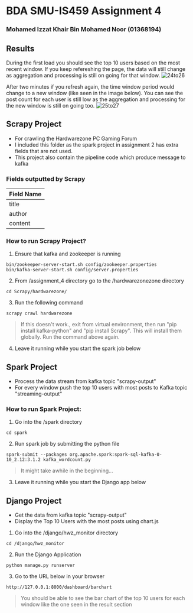 # BDA SMU-IS459 Assignment 4

### Mohamed Izzat Khair Bin Mohamed Noor (01368194)

## Results
During the first load you should see the top 10 users based on the most recent window. If you keep refereshing the page, the data will still change as aggregation and processing is still on going for that window.
![24to26](https://user-images.githubusercontent.com/60332263/142249932-4f8a7c7e-bc01-48fe-bed9-587fe53ba439.png)

After two minutes if you refresh again, the time window period would change to a new window (like seen in the image below). You can see the post count for each user is still low as the aggregation and processing for the new window is still on going too.
![25to27](https://user-images.githubusercontent.com/60332263/142250367-01e6fb79-c7e7-4f0e-b406-21c7c51c5ad9.png)


## Scrapy Project

- For crawling the Hardwarezone PC Gaming Forum
- I included this folder as the spark project in assignment 2 has extra fields that are not used.
- This project also contain the pipeline code which produce message to kafka

### Fields outputted by Scrapy

| Field Name |
| ---------- |
| title      |
| author     |
| content    |

### How to run Scrapy Project?

1. Ensure that kafka and zookeeper is running

```
bin/zookeeper-server-start.sh config/zookeeper.properties
bin/kafka-server-start.sh config/server.properties
```

2. From /assignment_4 directory go to the /hardwarezonezone directory

```
cd Scrapy/hardwarezone/
```

3. Run the following command

```
scrapy crawl hardwarezone
```

> If this doesn't work., exit from virtual environment, then run "pip install kafka-python" and "pip install Scrapy". This will install them globally. Run the command above again.

4. Leave it running while you start the spark job below

## Spark Project

- Process the data stream from kafka topic "scrapy-output"
- For every window push the top 10 users with most posts to Kafka topic "streaming-output"

### How to run Spark Project:

1. Go into the /spark directory

```
cd spark
```

2. Run spark job by submitting the python file

```
spark-submit --packages org.apache.spark:spark-sql-kafka-0-10_2.12:3.1.2 kafka_wordcount.py
```

> It might take awhile in the beginning...

3. Leave it running while you start the Django app below

## Django Project
- Get the data from kafka topic "scrapy-output"
- Display the Top 10 Users with the most posts using chart.js
1. Go into the /django/hwz_monitor directory
```
cd /django/hwz_monitor
```
2. Run the Django Application
```
python manage.py runserver
```
3. Go to the URL below in your browser
```
http://127.0.0.1:8000/dashboard/barchart
```
> You should be able to see the bar chart of the top 10 users for each window like the one seen in the result section
